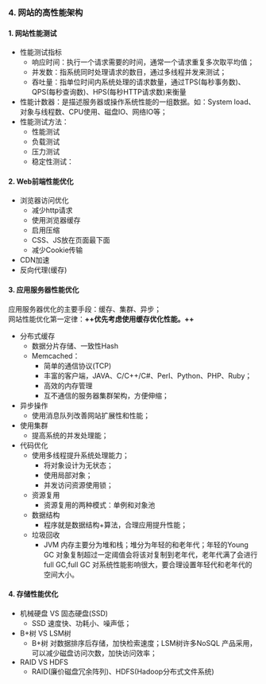 ### 4. 网站的高性能架构
#### 1. 网站性能测试
- 性能测试指标
  - 响应时间：执行一个请求需要的时间，通常一个请求重复多次取平均值；
  - 并发数：指系统同时处理请求的数目，通过多线程并发来测试；
  - 吞吐量：指单位时间内系统处理的请求数量，通过TPS(每秒事务数)、QPS(每秒查询数)、HPS(每秒HTTP请求数)来衡量
 - 性能计数器：是描述服务器或操作系统性能的一组数据。如：System load、对象与线程数、CPU使用、磁盘IO、网络IO等；
- 性能测试方法：
  - 性能测试
  - 负载测试
  - 压力测试
  - 稳定性测试：
#### 2. Web前端性能优化
- 浏览器访问优化
  - 减少http请求
  - 使用浏览器缓存
  - 启用压缩
  - CSS、JS放在页面最下面
  - 减少Cookie传输
- CDN加速
- 反向代理(缓存)
#### 3. 应用服务器性能优化
应用服务器优化的主要手段：缓存、集群、异步；<br>
网站性能优化第一定律：**++优先考虑使用缓存优化性能。++**
- 分布式缓存
  - 数据分片存储、一致性Hash
  - Memcached：
    - 简单的通信协议(TCP)
    - 丰富的客户端，JAVA、C/C++/C#、Perl、Python、PHP、Ruby；
    - 高效的内存管理
    - 互不通信的服务器集群架构，方便伸缩；
- 异步操作
  - 使用消息队列改善网站扩展性和性能；
- 使用集群
  - 提高系统的并发处理能； 
- 代码优化
  - 使用多线程提升系统处理能力；
    - 将对象设计为无状态；
    - 使用局部对象；
    - 并发访问资源使用锁；
  - 资源复用
    - 资源复用的两种模式：单例和对象池
  - 数据结构
    - 程序就是数据结构+算法，合理应用提升性能；
  - 垃圾回收
    - JVM 内存主要分为堆和栈；堆分为年轻的和老年代；年轻的Young GC 对象复制超过一定阈值会将该对复制到老年代，老年代满了会进行 full GC,full GC 对系统性能影响很大，要合理设置年轻代和老年代的空间大小。
#### 4. 存储性能优化
- 机械硬盘 VS 固态硬盘(SSD)
  - SSD 速度快、功耗小、噪声低；
- B+树 VS LSM树
  - B+树 对数据排序后存储，加快检索速度；LSM树许多NoSQL 产品采用，可以减少磁盘访问次数，加快访问效率；
- RAID VS HDFS
  - RAID(廉价磁盘冗余阵列)、HDFS(Hadoop分布式文件系统)